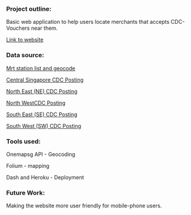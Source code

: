 ### Project outline:

Basic web application to help users locate merchants that accepts CDC-Vouchers near them. 

[Link to website](https://cdc-voucher-app.herokuapp.com/)

### Data source:

[Mrt station list and geocode](https://data.world/hxchua/train-stations-in-singapore)

[Central Singapore CDC Posting]( https://www.facebook.com/7655563191/posts/10158900474728192/?d=n)

[North East (NE) CDC Posting]( https://www.facebook.com/100064570844153/posts/278204557675237/?d=n)

[North WestCDC Posting]( https://www.facebook.com/100064661320759/posts/277568671075175/?d=n)

[South East (SE) CDC Posting]( https://www.facebook.com/118200389040/posts/10160366669564041/?d=n)

[South West (SW) CDC Posting]( https://www.facebook.com/210561071272/posts/10159461995076273/?d=n)

### Tools used:

Onemapsg API - Geocoding

Folium - mapping

Dash and Heroku - Deployment

### Future Work:

Making the website more user friendly for mobile-phone users.

